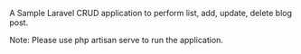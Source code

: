 A Sample Laravel CRUD application to perform list, add, update, delete blog post.

Note: Please use php artisan serve to run the application.
